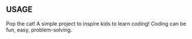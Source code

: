 ## USAGE
Pop the cat!
A simple project to inspire kids to learn coding! 
Coding can be fun, easy, problem-solving.